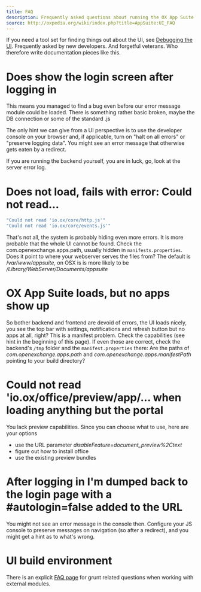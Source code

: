 ```yaml
---
title: FAQ
description: Frequently asked questions about running the OX App Suite UI
source: http://oxpedia.org/wiki/index.php?title=AppSuite:UI_FAQ
---
```


If you need a tool set for finding things out about the UI, see [Debugging the UI](ui/miscellaneous/debugging.html). Frequently asked by new developers. And forgetful veterans. Who therefore write documentation pieces like this.

# Does show the login screen after logging in

This means you managed to find a bug even before our error message module could be loaded. 
There is something rather basic broken, maybe the DB connection or some of the standard .js

The only hint we can give from a UI perspective is to use the developer console on your browser and, if applicable, turn on "halt on all errors" or "preserve logging data". 
You might see an error message that otherwise gets eaten by a redirect.

If you are running the backend yourself, you are in luck, go, look at the server error log.

# Does not load, fails with error: Could not read…

```javascript
"Could not read 'io.ox/core/http.js'" 
"Could not read 'io.ox/core/events.js'" 
```

That's not all, the system is probably hiding even more errors. 
It is more probable that the whole UI cannot be found. 
Check the com.openexchange.apps.path, usually hidden in `manifests.properties`.
Does it point to where your webserver serves the files from? The default is /_var/www/appsuite_, on OSX is is more likely to be _/Library/WebServer/Documents/appsuite_

# OX App Suite loads, but no apps show up

So bother backend and frontend are devoid of errors, the UI loads nicely, you see the top bar with settings, notifications and refresh button but no apps at all, right? 
This is a manifest problem. 
Check the capabilities (see hint in the beginning of this page). 
If even those are correct, check the backend's `/tmp` folder and the `manifest.properties` there: Are the paths of _com.openexchange.apps.path_ and _com.openexchange.apps.manifestPath_ pointing to your build directory?

# Could not read 'io.ox/office/preview/app/... when loading anything but the portal

You lack preview capabilities. 
Since you can choose what to use, here are your options

- use the URL parameter _disableFeature=document_preview%2Ctext_
- figure out how to install office
- use the existing preview bundles

# After logging in I'm dumped back to the login page with a #autologin=false added to the URL

You might not see an error message in the console then. 
Configure your JS console to preserve messages on navigation (so after a redirect), and you might get a hint as to what's wrong.

# UI build environment

There is an explicit [FAQ page](http://oxpedia.org/wiki/index.php?title=AppSuite:GruntFAQ) for grunt related questions when working with external modules.
